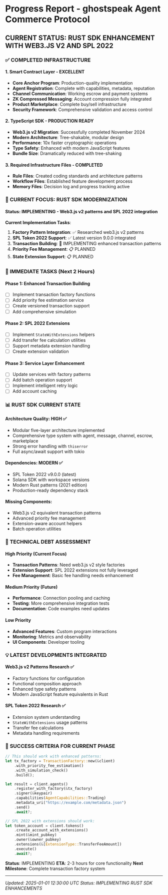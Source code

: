# Progress Report - ghostspeak Agent Commerce Protocol

## **CURRENT STATUS: RUST SDK ENHANCEMENT WITH WEB3.JS V2 AND SPL 2022**

### ✅ **COMPLETED INFRASTRUCTURE**

#### **1. Smart Contract Layer - EXCELLENT** 
- **Core Anchor Program**: Production-quality implementation
- **Agent Registration**: Complete with capabilities, metadata, reputation
- **Channel Communication**: Working escrow and payment systems  
- **ZK Compressed Messaging**: Account compression fully integrated
- **Product Marketplace**: Complete buy/sell infrastructure
- **Security Framework**: Comprehensive validation and access control

#### **2. TypeScript SDK - PRODUCTION READY**
- **Web3.js v2 Migration**: Successfully completed November 2024
- **Modern Architecture**: Tree-shakable, modular design
- **Performance**: 10x faster cryptographic operations
- **Type Safety**: Enhanced with modern JavaScript features
- **Bundle Size**: Dramatically reduced with tree-shaking

#### **3. Required Infrastructure Files - COMPLETED**
- **Rule Files**: Created coding standards and architecture patterns
- **Workflow Files**: Established feature development process
- **Memory Files**: Decision log and progress tracking active

### 🚧 **CURRENT FOCUS: RUST SDK MODERNIZATION**

#### **Status**: IMPLEMENTING - Web3.js v2 patterns and SPL 2022 integration

**Current Implementation Tasks**:
1. **Factory Pattern Integration**: ✅ Researched web3.js v2 patterns
2. **SPL Token 2022 Support**: ✅ Latest version 9.0.0 integrated
3. **Transaction Building**: 🔄 IMPLEMENTING enhanced transaction patterns
4. **Priority Fee Management**: 📋 PLANNED
5. **State Extension Support**: 📋 PLANNED

### 🎯 **IMMEDIATE TASKS (Next 2 Hours)**

#### **Phase 1: Enhanced Transaction Building**
- [ ] Implement transaction factory functions
- [ ] Add priority fee estimation service
- [ ] Create versioned transaction support
- [ ] Add comprehensive simulation

#### **Phase 2: SPL 2022 Extensions**
- [ ] Implement `StateWithExtensions` helpers
- [ ] Add transfer fee calculation utilities
- [ ] Support metadata extension handling
- [ ] Create extension validation

#### **Phase 3: Service Layer Enhancement**
- [ ] Update services with factory patterns
- [ ] Add batch operation support
- [ ] Implement intelligent retry logic
- [ ] Add account caching

### 📊 **RUST SDK CURRENT STATE**

#### **Architecture Quality**: HIGH ✅
- Modular five-layer architecture implemented
- Comprehensive type system with agent, message, channel, escrow, marketplace
- Strong error handling with `thiserror`
- Full async/await support with tokio

#### **Dependencies**: MODERN ✅
- SPL Token 2022 v9.0.0 (latest)
- Solana SDK with workspace versions
- Modern Rust patterns (2021 edition)
- Production-ready dependency stack

#### **Missing Components**: 
- Web3.js v2 equivalent transaction patterns
- Advanced priority fee management
- Extension-aware account helpers
- Batch operation utilities

### 🔧 **TECHNICAL DEBT ASSESSMENT**

#### **High Priority** (Current Focus)
- **Transaction Patterns**: Need web3.js v2 style factories
- **Extension Support**: SPL 2022 extensions not fully leveraged
- **Fee Management**: Basic fee handling needs enhancement

#### **Medium Priority** (Future)
- **Performance**: Connection pooling and caching
- **Testing**: More comprehensive integration tests
- **Documentation**: Code examples need updates

#### **Low Priority**
- **Advanced Features**: Custom program interactions
- **Monitoring**: Metrics and observability
- **UI Components**: Developer tooling

### 💡 **LATEST DEVELOPMENTS INTEGRATED**

#### **Web3.js v2 Patterns Research** ✅
- Factory functions for configuration
- Functional composition approach
- Enhanced type safety patterns
- Modern JavaScript feature equivalents in Rust

#### **SPL Token 2022 Research** ✅
- Extension system understanding
- `StateWithExtensions` usage patterns
- Transfer fee calculations
- Metadata handling requirements

### 🚀 **SUCCESS CRITERIA FOR CURRENT PHASE**

```rust
// This should work with enhanced patterns:
let tx_factory = TransactionFactory::new(&client)
    .with_priority_fee_estimation()
    .with_simulation_check()
    .build();

let result = client.agents()
    .register_with_factory(&tx_factory)
    .signer(&keypair)
    .capabilities(AgentCapabilities::Trading)
    .metadata_uri("https://example.com/metadata.json")
    .send()
    .await?;

// SPL 2022 with extensions should work:
let token_account = client.tokens()
    .create_account_with_extensions()
    .mint(&mint_pubkey)
    .owner(&owner_pubkey)
    .extensions(&[ExtensionType::TransferFeeAmount])
    .execute()
    .await?;
```

**Status**: IMPLEMENTING
**ETA**: 2-3 hours for core functionality
**Next Milestone**: Complete transaction factory system

---

*Updated: 2025-01-01 12:30:00 UTC*
*Status: IMPLEMENTING RUST SDK ENHANCEMENTS* 